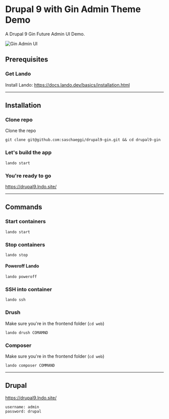 # Drupal 9 with Gin Admin Theme Demo

A Drupal 9 Gin Future Admin UI Demo.

![Gin Admin UI](https://www.drupal.org/files/project-images/Gin_form_display.png)

## Prerequisites

### Get Lando
Install Lando: https://docs.lando.dev/basics/installation.html

---

## Installation

### Clone repo
Clone the repo
```
git clone git@github.com:saschaeggi/drupal9-gin.git && cd drupal9-gin
```

### Let's build the app
```
lando start
```

### You're ready to go
https://drupal9.lndo.site/

---

## Commands

### Start containers
```
lando start
```

### Stop containers
```
lando stop
```

#### Poweroff Lando
```
lando poweroff
```

### SSH into container
```
lando ssh
```


### Drush
Make sure you're in the frontend folder (`cd web`)

```
lando drush COMAMND
```

### Composer
Make sure you're in the frontend folder (`cd web`)

```
lando composer COMMAND
```

---

## Drupal

https://drupal9.lndo.site/

```
username: admin
password: drupal
```
